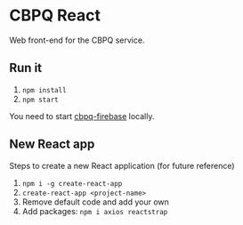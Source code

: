 # CBPQ React

Web front-end for the CBPQ service.

## Run it

1. `npm install`
2. `npm start`

You need to start [cbpq-firebase](https://github.com/epomatti/cbpq-firebase) locally.

## New React app

Steps to create a new React application (for future reference)

1. `npm i -g create-react-app`
2. `create-react-app <project-name>`
3. Remove default code and add your own
4. Add packages: `npm i axios reactstrap`
